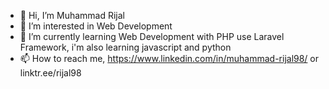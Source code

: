 - 👋 Hi, I’m Muhammad Rijal 
- 👀 I’m interested in Web Development
- 🌱 I’m currently learning Web Development with PHP use Laravel Framework, i'm also learning javascript and python
- 📫 How to reach me, https://www.linkedin.com/in/muhammad-rijal98/ or linktr.ee/rijal98

<!---
rijal98/rijal98 is a ✨ special ✨ repository because its `README.md` (this file) appears on your GitHub profile.
You can click the Preview link to take a look at your changes.
--->

